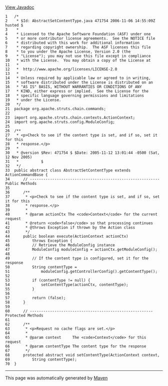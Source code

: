 [View Javadoc](../../../../../../apidocs/org/apache/struts/chain/commands/AbstractSetContentType.html.md)


    1   /*
    2    * $Id: AbstractSetContentType.java 471754 2006-11-06 14:55:09Z husted $
    3    *
    4    * Licensed to the Apache Software Foundation (ASF) under one
    5    * or more contributor license agreements.  See the NOTICE file
    6    * distributed with this work for additional information
    7    * regarding copyright ownership.  The ASF licenses this file
    8    * to you under the Apache License, Version 2.0 (the
    9    * "License"); you may not use this file except in compliance
    10   * with the License.  You may obtain a copy of the License at
    11   *
    12   *  http://www.apache.org/licenses/LICENSE-2.0
    13   *
    14   * Unless required by applicable law or agreed to in writing,
    15   * software distributed under the License is distributed on an
    16   * "AS IS" BASIS, WITHOUT WARRANTIES OR CONDITIONS OF ANY
    17   * KIND, either express or implied.  See the License for the
    18   * specific language governing permissions and limitations
    19   * under the License.
    20   */
    21  package org.apache.struts.chain.commands;
    22  
    23  import org.apache.struts.chain.contexts.ActionContext;
    24  import org.apache.struts.config.ModuleConfig;
    25  
    26  /**
    27   * <p>Check to see if the content type is set, and if so, set it for this
    28   * response.</p>
    29   *
    30   * @version $Rev: 471754 $ $Date: 2005-11-12 13:01:44 -0500 (Sat, 12 Nov 2005)
    31   *          $
    32   */
    33  public abstract class AbstractSetContentType extends ActionCommandBase {
    34      // ---------------------------------------------------------- Public Methods
    35  
    36      /**
    37       * <p>Check to see if the content type is set, and if so, set it for this
    38       * response.</p>
    39       *
    40       * @param actionCtx The <code>Context</code> for the current request
    41       * @return <code>false</code> so that processing continues
    42       * @throws Exception if thrown by the Action class
    43       */
    44      public boolean execute(ActionContext actionCtx)
    45          throws Exception {
    46          // Retrieve the ModuleConfig instance
    47          ModuleConfig moduleConfig = actionCtx.getModuleConfig();
    48  
    49          // If the content type is configured, set it for the response
    50          String contentType =
    51              moduleConfig.getControllerConfig().getContentType();
    52  
    53          if (contentType != null) {
    54              setContentType(actionCtx, contentType);
    55          }
    56  
    57          return (false);
    58      }
    59  
    60      // ------------------------------------------------------- Protected Methods
    61  
    62      /**
    63       * <p>Request no cache flags are set.</p>
    64       *
    65       * @param context     The <code>Context</code> for this request
    66       * @param contentType The content type for the response
    67       */
    68      protected abstract void setContentType(ActionContext context,
    69          String contentType);
    70  }

------------------------------------------------------------------------

This page was automatically generated by [Maven](http://maven.apache.org/)
